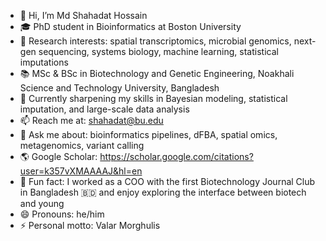 - 👋 Hi, I’m Md Shahadat Hossain 
- 🎓 PhD student in Bioinformatics at Boston University 
- 🔬 Research interests: spatial transcriptomics, microbial genomics, next-gen sequencing, systems biology, machine learning, statistical imputations
- 📚 MSc & BSc in Biotechnology and Genetic Engineering, Noakhali Science and Technology University, Bangladesh
- 🌱 Currently sharpening my skills in Bayesian modeling, statistical imputation, and large-scale data analysis
- 📫 Reach me at: shahadat@bu.edu
- 💬 Ask me about: bioinformatics pipelines, dFBA, spatial omics, metagenomics, variant calling
- 🌎 Google Scholar: https://scholar.google.com/citations?user=k357vXMAAAAJ&hl=en
- 🧪 Fun fact: I worked as a COO with the first Biotechnology Journal Club in Bangladesh 🇧🇩 and enjoy exploring the interface between biotech and young
- 😄 Pronouns: he/him
- ⚡ Personal motto: Valar Morghulis

<!---
shahadat4099/shahadat4099 is a ✨ special ✨ repository because its `README.md` (this file) appears on your GitHub profile.
You can click the Preview link to take a look at your changes.
--->

